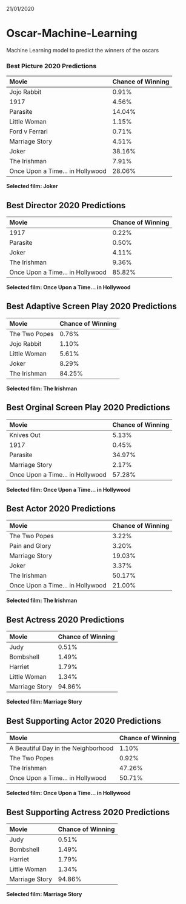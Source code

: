 21/01/2020

# Oscar-Machine-Learning

Machine Learning model to predict the winners of the oscars

### Best Picture 2020 Predictions

| Movie                          | Chance of Winning |
| :----------------------------- | :---------------- |
| Jojo Rabbit                    | 0.91%             |
| 1917                           | 4.56%             |
| Parasite                       | 14.04%            |
| Little Woman                   | 1.15%             |
| Ford v Ferrari                 | 0.71%             |
| Marriage Story                 | 4.51%             |
| Joker                          | 38.16%            |
| The Irishman                   | 7.91%             |
| Once Upon a Time… in Hollywood | 28.06%            |

**Selected film: Joker**

## Best Director 2020 Predictions

| Movie                          | Chance of Winning |
| :----------------------------- | :---------------- |
| 1917                           | 0.22%             |
| Parasite                       | 0.50%             |
| Joker                          | 4.11%             |
| The Irishman                   | 9.36%             |
| Once Upon a Time… in Hollywood | 85.82%            |

**Selected film: Once Upon a Time… in Hollywood**

## Best Adaptive Screen Play 2020 Predictions

| Movie         | Chance of Winning |
| :------------ | :---------------- |
| The Two Popes | 0.76%             |
| Jojo Rabbit   | 1.10%             |
| Little Woman  | 5.61%             |
| Joker         | 8.29%             |
| The Irishman  | 84.25%            |

**Selected film: The Irishman**

## Best Orginal Screen Play 2020 Predictions

| Movie                          | Chance of Winning |
| :----------------------------- | :---------------- |
| Knives Out                     | 5.13%             |
| 1917                           | 0.45%             |
| Parasite                       | 34.97%            |
| Marriage Story                 | 2.17%             |
| Once Upon a Time… in Hollywood | 57.28%            |

**Selected film: Once Upon a Time… in Hollywood**

## Best Actor 2020 Predictions

| Movie                          | Chance of Winning |
| :----------------------------- | :---------------- |
| The Two Popes                  | 3.22%             |
| Pain and Glory                 | 3.20%             |
| Marriage Story                 | 19.03%            |
| Joker                          | 3.37%             |
| The Irishman                   | 50.17%            |
| Once Upon a Time… in Hollywood | 21.00%            |

**Selected film: The Irishman**

## Best Actress 2020 Predictions

| Movie          | Chance of Winning |
| :------------- | :---------------- |
| Judy           | 0.51%             |
| Bombshell      | 1.49%             |
| Harriet        | 1.79%             |
| Little Woman   | 1.34%             |
| Marriage Story | 94.86%            |

**Selected film: Marriage Story**

## Best Supporting Actor 2020 Predictions

| Movie                               | Chance of Winning |
| :---------------------------------- | :---------------- |
| A Beautiful Day in the Neighborhood | 1.10%             |
| The Two Popes                       | 0.92%             |
| The Irishman                        | 47.26%            |
| Once Upon a Time… in Hollywood      | 50.71%            |

**Selected film: Once Upon a Time… in Hollywood**

## Best Supporting Actress 2020 Predictions

| Movie          | Chance of Winning |
| :------------- | :---------------- |
| Judy           | 0.51%             |
| Bombshell      | 1.49%             |
| Harriet        | 1.79%             |
| Little Woman   | 1.34%             |
| Marriage Story | 94.86%            |

**Selected film: Marriage Story**
